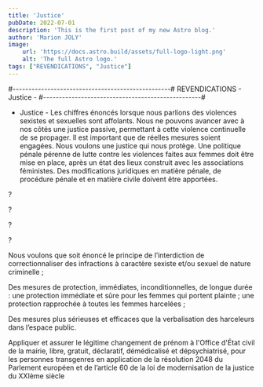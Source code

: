 ```yaml
---
title: 'Justice'
pubDate: 2022-07-01
description: 'This is the first post of my new Astro blog.'
author: 'Marion JOLY'
image:
    url: 'https://docs.astro.build/assets/full-logo-light.png'
    alt: 'The full Astro logo.'
tags: ["REVENDICATIONS", "Justice"]
---
```

 #--------------------------------------------------#
REVENDICATIONS - Justice -
#--------------------------------------------------#

- Justice -
          Les chiffres énoncés lorsque nous parlions des violences sexistes et sexuelles sont affolants. Nous ne pouvons avancer avec à nos côtés une justice passive, permettant à cette violence continuelle de se propager. Il est important que de réelles mesures soient engagées. Nous voulons une justice qui nous protège. Une politique pénale pérenne de lutte contre les violences faites aux femmes doit être mise en place, après un état des lieux construit avec les associations féministes. Des modifications juridiques en matière pénale, de procédure pénale et en matière civile doivent être apportées.

?

?

 

?

?

Nous voulons que soit énoncé le principe de l’interdiction de correctionnaliser des infractions à caractère sexiste et/ou sexuel de nature criminelle ; 

Des mesures de protection, immédiates, inconditionnelles, de longue durée : une protection immédiate et sûre pour les femmes qui portent plainte ; une protection rapprochée à toutes les femmes harcelées ; 

Des mesures plus sérieuses et efficaces que la verbalisation des harceleurs dans l’espace public.

Appliquer et assurer le légitime changement de prénom à l'Office d'État civil de la mairie, libre, gratuit, déclaratif, démédicalisé et dépsychiatrisé, pour les personnes transgenres en application de la résolution 2048 du Parlement européen et de l’article 60 de la loi de modernisation de la justice du XXIème siècle